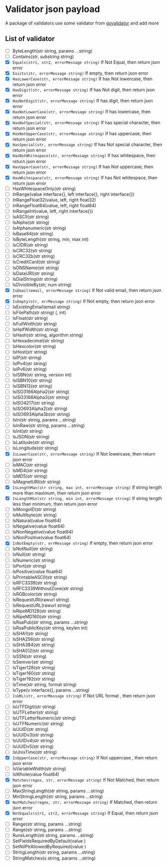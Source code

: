 # Validator json payload

A package of validators use some validator from [govalidator](https://github.com/asaskevich/govalidator) and add more

## List of validator

- [ ] ByteLength(str string, params ...string)
- [ ] Contains(str, substring string)
- [x] `Equals(str1, str2, errorMessage string)` If Not Equal, then return json error
- [x] `Exists(str, errorMessage string)` If empty, then return json error
- [x] `HasLowerCase(str, errorMessage string)` If has Not lowercase, then return json error
- [x] `HasDigit(str, errorMessage string)` If has Not digit, then return json error
- [x] `HasNotDigit(str, errorMessage string)` If has digit, then return json error
- [x] `HasNotLowerCase(str, errorMessage string)` If has lowercase, then return json error
- [x] `HasNotSpecial(str, errorMessage string)` If has special character, then return json error
- [x] `HasNotUpperCase(str, errorMessage string)` If has uppercase, then return json error
- [x] `HasSpecial(str, errorMessage string)` If has Not special character, then return json error
- [x] `HasNotWhitespace(str, errorMessage string)` If has whitespace, then return json error
- [x] `HasUpperCase(str, errorMessage string)` If has Not uppercase, then return json error
- [x] `HasWhitespace(str, errorMessage string)` If has Not whitespace, then return json error
- [ ] HasWhitespaceOnly(str string)
- [ ] InRange(value interface{}, left interface{}, right interface{})
- [ ] InRangeFloat32(value, left, right float32)
- [ ] InRangeFloat64(value, left, right float64)
- [ ] InRangeInt(value, left, right interface{})
- [ ] IsASCII(str string)
- [ ] IsAlpha(str string)
- [ ] IsAlphanumeric(str string)
- [ ] IsBase64(str string)
- [ ] IsByteLength(str string, min, max int)
- [ ] IsCIDR(str string)
- [ ] IsCRC32(str string)
- [ ] IsCRC32b(str string)
- [ ] IsCreditCard(str string)
- [ ] IsDNSName(str string)
- [ ] IsDataURI(str string)
- [ ] IsDialString(str string)
- [ ] IsDivisibleBy(str, num string)
- [x] `IsEmail(email, errorMessage string)` If Not valid email, then return json error
- [x] `IsEmpty(str, errMessage string)` If Not empty, then return json error
- [ ] IsExistingEmail(email string)
- [ ] IsFilePath(str string) (, int)
- [ ] IsFloat(str string)
- [ ] IsFullWidth(str string)
- [ ] IsHalfWidth(str string)
- [ ] IsHash(str string, algorithm string)
- [ ] IsHexadecimal(str string)
- [ ] IsHexcolor(str string)
- [ ] IsHost(str string)
- [ ] IsIP(str string)
- [ ] IsIPv4(str string)
- [ ] IsIPv6(str string)
- [ ] IsISBN(str string, version int)
- [ ] IsISBN10(str string)
- [ ] IsISBN13(str string)
- [ ] IsISO3166Alpha2(str string)
- [ ] IsISO3166Alpha3(str string)
- [ ] IsISO4217(str string)
- [ ] IsISO693Alpha2(str string)
- [ ] IsISO693Alpha3b(str string)
- [ ] IsIn(str string, params ...string)
- [ ] IsInRaw(str string, params ...string)
- [ ] IsInt(str string)
- [ ] IsJSON(str string)
- [ ] IsLatitude(str string)
- [ ] IsLongitude(str string)
- [x] `IsLowerCase(str, errorMessage string)` If Not lowercase, then return json error
- [ ] IsMAC(str string)
- [ ] IsMD4(str string)
- [ ] IsMD5(str string)
- [ ] IsMagnetURI(str string)
- [x] `IsLengthMax(str string, max int, errorMessage string)` If string length more than maximum, then return json error
- [x] `IsLengthMin(str string, min int, errorMessage string)` If string length less than minimum, then return json error
- [ ] IsMongoID(str string)
- [ ] IsMultibyte(str string)
- [ ] IsNatural(value float64)
- [ ] IsNegative(value float64)
- [ ] IsNonNegative(value float64)
- [ ] IsNonPositive(value float64)
- [x] `IsNotEmpty(str, errMessage string)` If empty, then return json error
- [ ] IsNotNull(str string)
- [ ] IsNull(str string)
- [ ] IsNumeric(str string)
- [ ] IsPort(str string)
- [ ] IsPositive(value float64)
- [ ] IsPrintableASCII(str string)
- [ ] IsRFC3339(str string)
- [ ] IsRFC3339WithoutZone(str string)
- [ ] IsRGBcolor(str string)
- [ ] IsRequestURI(rawurl string)
- [ ] IsRequestURL(rawurl string)
- [ ] IsRipeMD128(str string)
- [ ] IsRipeMD160(str string)
- [ ] IsRsaPub(str string, params ...string)
- [ ] IsRsaPublicKey(str string, keylen int)
- [ ] IsSHA1(str string)
- [ ] IsSHA256(str string)
- [ ] IsSHA384(str string)
- [ ] IsSHA512(str string)
- [ ] IsSSN(str string)
- [ ] IsSemver(str string)
- [ ] IsTiger128(str string)
- [ ] IsTiger160(str string)
- [ ] IsTiger192(str string)
- [ ] IsTime(str string, format string)
- [ ] IsType(v interface{}, params ...string)
- [ ] `IsURL(str, errorMessage string)` If Not URL format , then return json error
- [ ] IsUTFDigit(str string)
- [ ] IsUTFLetter(str string)
- [ ] IsUTFLetterNumeric(str string)
- [ ] IsUTFNumeric(str string)
- [ ] IsUUID(str string)
- [ ] IsUUIDv3(str string)
- [ ] IsUUIDv4(str string)
- [ ] IsUUIDv5(str string)
- [ ] IsUnixTime(str string)
- [x] `IsUpperCase(str, errorMessage string)` If Not uppercase , then return json error
- [ ] IsVariableWidth(str string)
- [ ] IsWhole(value float64)
- [x] `Matches(regex, str, errorMessage string)` If Not Matched, then return json error
- [ ] MaxStringLength(str string, params ...string)
- [ ] MinStringLength(str string, params ...string)
- [x] `NotMatches(regex, str, errorMessage string)` If Matched, then return json error
- [x] `NotEquals(str1, str2, errorMessage string)` If Equal, then return json error
- [ ] Range(str string, params ...string)
- [ ] Range(str string, params ...string)
- [ ] RuneLength(str string, params ...string)
- [ ] SetFieldsRequiredByDefault(value )
- [ ] SetNilPtrAllowedByRequired(value )
- [ ] StringLength(str string, params ...string)
- [ ] StringMatches(s string, params ...string)
